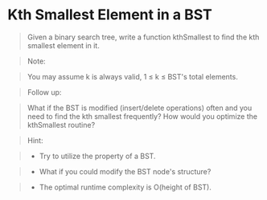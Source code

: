 # Kth Smallest Element in a BST

> Given a binary search tree, write a function kthSmallest to find the kth smallest element in it.

> Note: 

> You may assume k is always valid, 1 ≤ k ≤ BST's total elements.

> Follow up:

> What if the BST is modified (insert/delete operations) often and you need to find the kth smallest frequently? How would you optimize the kthSmallest routine?

> Hint:

> * Try to utilize the property of a BST.

> * What if you could modify the BST node's structure?

> * The optimal runtime complexity is O(height of BST).

```Python

```
